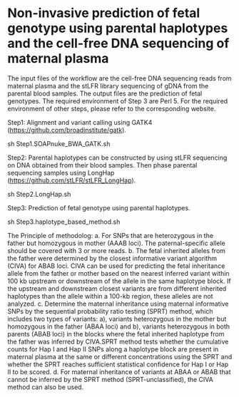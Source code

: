 # Non-invasive prediction of fetal genotype using parental haplotypes and the cell-free DNA sequencing of maternal plasma

The input files of the workflow are the cell-free DNA sequencing reads from maternal plasma and the stLFR library sequencing of gDNA from the parental blood samples. The output files are the prediction of fetal genotypes. The required environment of Step 3 are Perl 5. For the required environment of other steps, please refer to the corresponding website.

Step1: Alignment and variant calling using GATK4 (https://github.com/broadinstitute/gatk).

sh Step1.SOAPnuke_BWA_GATK.sh

Step2: Parental haplotypes can be constructed by using stLFR sequencing on DNA obtained from their blood samples. Then phase parental sequencing samples using LongHap (https://github.com/stLFR/stLFR_LongHap).  

sh Step2.LongHap.sh

Step3: Prediction of fetal genotype using parental haplotypes.

sh Step3.haplotype_based_method.sh

The Principle of methodolog:
a.  For SNPs that are heterozygous in the father but homozygous in mother (AAAB loci). The paternal-specific allele should be covered with 3 or more reads.
b.  The fetal inherited alleles from the father were determined by the closest informative variant algorithm (CIVA) for ABAB loci. CIVA can be used for predicting the fetal inheritance allele from the father or mother based on the nearest inferred variant within 100 kb upstream or downstream of the allele in the same haplotype block. If the upstream and downstream closest variants are from different inherited haplotypes than the allele within a 100-kb region, these alleles are not analyzed.
c.	Determine the maternal inheritance using maternal informative SNPs by the sequential probability ratio testing (SPRT) method, which includes two types of variants: a), variants heterozygous in the mother but homozygous in the father (ABAA loci) and b), variants heterozygous in both parents (ABAB loci) in the blocks where the fetal inherited haplotype from the father was inferred by CIVA.SPRT method tests whether the cumulative counts for Hap I and Hap II SNPs along a haplotype block are present in maternal plasma at the same or different concentrations using the SPRT and whether the SPRT reaches sufficient statistical confidence for Hap I or Hap II to be scored. 
d.	For maternal inheritance of variants at ABAA or ABAB that cannot be inferred by the SPRT method (SPRT-unclassified), the CIVA method can also be used.
